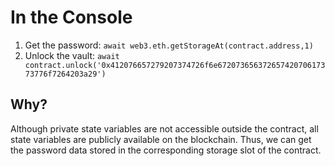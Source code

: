 # In the Console

1. Get the password: `await web3.eth.getStorageAt(contract.address,1)`
2. Unlock the vault: `await contract.unlock('0x412076657279207374726f6e67207365637265742070617373776f7264203a29')`

## Why?

Although private state variables are not accessible outside the contract, all state variables are publicly available on the blockchain. Thus, we can get the password data stored in the corresponding storage slot of the contract.
